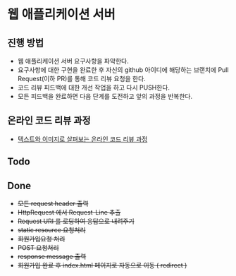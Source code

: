 # 웹 애플리케이션 서버
## 진행 방법
* 웹 애플리케이션 서버 요구사항을 파악한다.
* 요구사항에 대한 구현을 완료한 후 자신의 github 아이디에 해당하는 브랜치에 Pull Request(이하 PR)를 통해 코드 리뷰 요청을 한다.
* 코드 리뷰 피드백에 대한 개선 작업을 하고 다시 PUSH한다.
* 모든 피드백을 완료하면 다음 단계를 도전하고 앞의 과정을 반복한다.

## 온라인 코드 리뷰 과정
* [텍스트와 이미지로 살펴보는 온라인 코드 리뷰 과정](https://github.com/next-step/nextstep-docs/tree/master/codereview)


## Todo
 

## Done
* ~~모든 request header 출력~~
* ~~HttpRequest 에서 Request-Line 추출~~
* ~~Request URI 를 로딩하여 응답으로 내려주기~~
* ~~static resource 요청처리~~
* ~~회원가입요청 처리~~
* ~~POST 요청처리~~
* ~~response message 출력~~
* ~~회원가입 완료 후 index.html 페이지로 자동으로 이동 ( redirect )~~